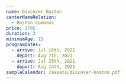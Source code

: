 ```yaml
---
name: Discover Boston
centerNameRelation:
  - Boston Commons
price: 3795
duration: 3
minimumAge: 15
programDates:
  - arrive: Jul 18th, 2021
    depart: Aug 7th, 2021
  - arrive: Jul 25th, 2021
    depart: Aug 14th, 2021
sampleCalendar: /assets/discover-boston.pdf
---
```

